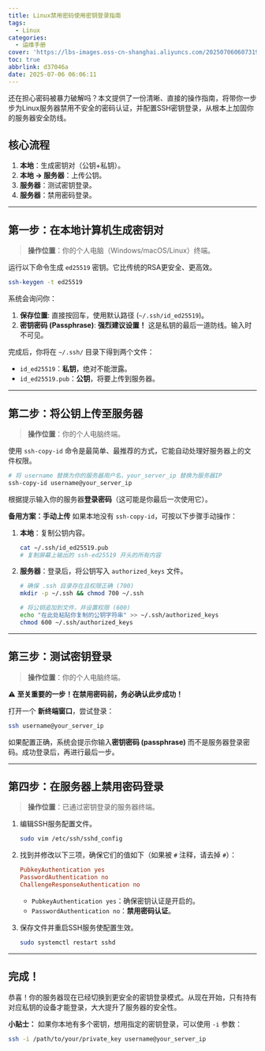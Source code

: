 ```yaml
---
title: Linux禁用密码使用密钥登录指南
tags:
  - Linux
categories:
  - 运维手册
cover: 'https://lbs-images.oss-cn-shanghai.aliyuncs.com/20250706060731912.png'
toc: true
abbrlink: d37046a
date: 2025-07-06 06:06:11
---
```


还在担心密码被暴力破解吗？本文提供了一份清晰、直接的操作指南，将带你一步步为Linux服务器禁用不安全的密码认证，并配置SSH密钥登录，从根本上加固你的服务器安全防线。

<!-- more -->

## **核心流程**

1.  **本地**：生成密钥对（公钥+私钥）。
2.  **本地 -> 服务器**：上传公钥。
3.  **服务器**：测试密钥登录。
4.  **服务器**：禁用密码登录。

---

## **第一步：在本地计算机生成密钥对**

> **操作位置**：你的个人电脑（Windows/macOS/Linux）终端。

运行以下命令生成 `ed25519` 密钥。它比传统的RSA更安全、更高效。

```bash
ssh-keygen -t ed25519
```

系统会询问你：
1.  **保存位置**: 直接按回车，使用默认路径 (`~/.ssh/id_ed25519`)。
2.  **密钥密码 (Passphrase)**: **强烈建议设置！** 这是私钥的最后一道防线。输入时不可见。

完成后，你将在 `~/.ssh/` 目录下得到两个文件：
*   `id_ed25519`：**私钥**，绝对不能泄露。
*   `id_ed25519.pub`：**公钥**，将要上传到服务器。

---

## **第二步：将公钥上传至服务器**

> **操作位置**：你的个人电脑终端。

使用 `ssh-copy-id` 命令是最简单、最推荐的方式，它能自动处理好服务器上的文件权限。

```bash
# 将 username 替换为你的服务器用户名，your_server_ip 替换为服务器IP
ssh-copy-id username@your_server_ip
```
根据提示输入你的服务器**登录密码**（这可能是你最后一次使用它）。

**备用方案：手动上传**
如果本地没有 `ssh-copy-id`，可按以下步骤手动操作：

1.  **本地**：复制公钥内容。
    ```bash
    cat ~/.ssh/id_ed25519.pub
    # 复制屏幕上输出的 ssh-ed25519 开头的所有内容
    ```

2.  **服务器**：登录后，将公钥写入 `authorized_keys` 文件。
    ```bash
    # 确保 .ssh 目录存在且权限正确 (700)
    mkdir -p ~/.ssh && chmod 700 ~/.ssh

    # 将公钥追加到文件，并设置权限 (600)
    echo "在此处粘贴你复制的公钥字符串" >> ~/.ssh/authorized_keys
    chmod 600 ~/.ssh/authorized_keys
    ```

---

## **第三步：测试密钥登录**

> **操作位置**：你的个人电脑终端。

⚠️ **至关重要的一步！在禁用密码前，务必确认此步成功！**

打开一个 **新终端窗口**，尝试登录：

```bash
ssh username@your_server_ip
```

如果配置正确，系统会提示你输入**密钥密码 (passphrase)** 而不是服务器登录密码。成功登录后，再进行最后一步。

---

## **第四步：在服务器上禁用密码登录**

> **操作位置**：已通过密钥登录的服务器终端。

1.  编辑SSH服务配置文件。
    ```bash
    sudo vim /etc/ssh/sshd_config
    ```

2.  找到并修改以下三项，确保它们的值如下（如果被 `#` 注释，请去掉 `#`）：
    ```conf
    PubkeyAuthentication yes
    PasswordAuthentication no
    ChallengeResponseAuthentication no
    ```
    *   `PubkeyAuthentication yes`：确保密钥认证是开启的。
    *   `PasswordAuthentication no`：**禁用密码认证**。

3.  保存文件并重启SSH服务使配置生效。
    ```bash
    sudo systemctl restart sshd
    ```

---

## **完成！**

恭喜！你的服务器现在已经切换到更安全的密钥登录模式。从现在开始，只有持有对应私钥的设备才能登录，大大提升了服务器的安全性。

**小贴士：**
如果你本地有多个密钥，想用指定的密钥登录，可以使用 `-i` 参数：
```bash
ssh -i /path/to/your/private_key username@your_server_ip
```